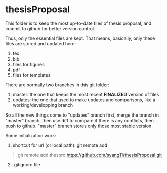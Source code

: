 thesisProposal
==============

This folder is to keep the most up-to-date files of thesis proposal, and commit to github for better version control.

Thus, only the essential files are kept. That means, basically, only these files are stored and updated here:
1. tex 
2. bib
3. files for figures
4. pdf
5. files for templates

There are normally two branches in this git folder:

1. master: the one that keeps the most recent **FINALIZED** version of files
2. updates: the one that used to make updates and comparisons, like a working/developping branch

So all the new things come to "updates" branch first, merge the branch in "master" branch, then use diff to compare if there is any conflicts, then push to github. "master" branch stores only those most stable version.

Some initialization work:

1. shortcut for url (or local path): git remote add <name> <url>
> git remote add thespro https://github.com/syang11/thesisProposal.git
2. .gitignore file
